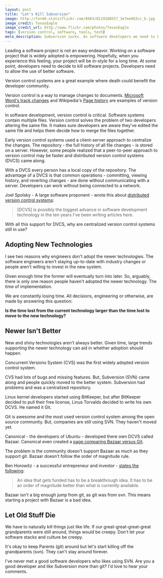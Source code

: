 ```yaml
---
layout: post
title: "Let's Kill Subversion"
image: http://farm9.staticflickr.com/8463/8119188557_3e7ee663cc_b.jpg
image_credit: TexasEagle
image_credit_url: http://www.flickr.com/photos/TexasEagle
tags: [version control, software, tools, tech]
meta_description: Subversion sucks. As software developers we need to kill things we don't like and adopt better technologies.
---
```


Leading a software project is not an easy endeavor. Working on a software project that is widely adopted is empowering. Hopefully, when you experience this feeling, your project will be _in-style_ for a long time. At some point, developers need to decide to kill software projects. Developers need to allow the use of better software.

Version control systems are a great example where death could benefit the developer community. 

Version control is a way to manage changes to documents. [Microsoft Word's track changes][1] and Wikipedia's [Page history][2] are examples of version control.

In software development, version control is critical. Software systems contain multiple files. Version control solves the problem of two developers altering the same file. It makes sure developers are aware they've edited the same file and helps them decide how to merge the files together. 

Early version control systems used a client-server approach to centralize the changes. The repository - the full history of all file changes - is stored on a server. However, some people realized that a peer-to-peer approach to version control may be faster and distributed version control systems (DVCS) came along. 

With a DVCS every person has a local copy of the repository. The advantage of a DVCS is that common operations - committing, viewing history, and reverting changes - are done without communicating with a server. Developers can work without being connected to a network.

Joel Spolsky - A large software proponent - wrote this about [distributed version control systems][3]:

> [DCVS] is possibly the biggest advance in software development technology in the ten years I've been writing articles here.

With all this support for DVCS, why are centralized version control systems still in use?

## Adopting New Technologies
I see two reasons why engineers don't adopt the newer technologies. The software engineers aren't staying up-to-date with industry changes or people aren't willing to invest in the new system.

Given enough time the former will eventually turn into later. So, arguably, there is only one reason people haven't adopted the newer technology. The time of implementation.

We are constantly losing time. All decisions, engineering or otherwise, are made by answering this question:

__Is the time lost from the current technology larger than the time lost to move to the new technology?__

## Newer Isn't Better

New and shiny technologies aren't always better. Given time, large trends supporting the newer technology can aid in whether adoption should happen.

Concurrent Versions System (CVS) was the first widely adopted version control system. 

CVS had lots of bugs and missing features. But, Subversion (SVN) came along and people quickly moved to the better system. Subversion had problems and was a centralized repository.

Linux kernel developers started using BitKeeper, but after BitKeeper decided to pull their free license, Linus Torvalds decided to write his own  DCVS. He named it Git.

Git is awesome and the most used version control system among the open source community. But, companies are still using SVN. They haven't moved yet.

Canonical - the developers of Ubuntu - developed there own DCVS called Bazaar. Canonical even created a [page comparing Bazaar versus Git][5].

The problem is the community doesn't support Bazaar as much as they support git. Bazaar doesn't follow the order of magnitude rule. 

Ben Horowitz - a successful entrepreneur and investor - [states the following][4]:

> An idea that gets funded has to be a breakthrough idea. It has to be an order of magnitude better than what is currently available.

Bazaar isn't a big enough jump from git, as git was from svn. This means starting a project with Bazaar is a bad idea.

## Let Old Stuff Die

We have to naturally kill things just like life. If our great-great-great-great grandparents were still around, things would be creepy. Don't let your software stacks and culture be creepy.  

It's okay to keep Parents (git) around but let's start killing off the grandparents (svn). They can't stay around forever.

I've never met a good software developers who likes using SVN. Are you a good developer and like Subversion more than git? I'd love to hear your comments.

[1]: http://www.shaunakelly.com/word/sharing/howtrackchangesworks.html
[2]: http://en.wikipedia.org/wiki/Help:Page_history
[3]: http://joelonsoftware.com/items/2010/03/17.html
[4]: http://techcrunch.com/2013/01/20/ben-horowitz-at-dld/
[5]: http://wiki.bazaar.canonical.com/BzrVsGit